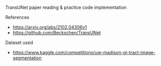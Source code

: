 TransUNet paper reading & practice code implementation



References
 - https://arxiv.org/abs/2102.04306v1
 - https://github.com/Beckschen/TransUNet

Dataset used
 - https://www.kaggle.com/competitions/uw-madison-gi-tract-image-segmentation
